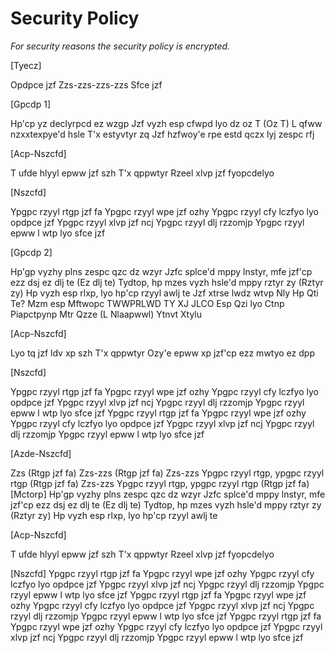 # Security Policy

*For security reasons the security policy is encrypted.*

[Tyecz]

Opdpce jzf
Zzs-zzs-zzs-zzs
Sfce jzf

[Gpcdp 1]

Hp'cp yz declyrpcd ez wzgp
Jzf vyzh esp cfwpd lyo dz oz T (Oz T)
L qfww nzxxtexpye'd hsle T'x estyvtyr zq
Jzf hzfwoy'e rpe estd qczx lyj zespc rfj

[Acp-Nszcfd]

T ufde hlyyl epww jzf szh T'x qppwtyr
Rzeel xlvp jzf fyopcdelyo

[Nszcfd]

Ypgpc rzyyl rtgp jzf fa
Ypgpc rzyyl wpe jzf ozhy
Ypgpc rzyyl cfy lczfyo lyo opdpce jzf
Ypgpc rzyyl xlvp jzf ncj
Ypgpc rzyyl dlj rzzomjp
Ypgpc rzyyl epww l wtp lyo sfce jzf

[Gpcdp 2]

Hp'gp vyzhy plns zespc qzc dz wzyr
Jzfc splce'd mppy lnstyr, mfe jzf'cp ezz dsj ez dlj te (Ez dlj te)
Tydtop, hp mzes vyzh hsle'd mppy rztyr zy (Rztyr zy)
Hp vyzh esp rlxp, lyo hp'cp rzyyl awlj te
Jzf xtrse lwdz wtvp
Nly Hp Qti Te?
Mzm esp Mftwopc
TWWPRLWD TY XJ JLCO
Esp Qzi lyo Ctnp Piapctpynp
Mtr Qzze (L Nlaapwwl)
Ytnvt Xtylu

[Acp-Nszcfd]

Lyo tq jzf ldv xp szh T'x qppwtyr
Ozy'e epww xp jzf'cp ezz mwtyo ez dpp

[Nszcfd]

Ypgpc rzyyl rtgp jzf fa
Ypgpc rzyyl wpe jzf ozhy
Ypgpc rzyyl cfy lczfyo lyo opdpce jzf
Ypgpc rzyyl xlvp jzf ncj
Ypgpc rzyyl dlj rzzomjp
Ypgpc rzyyl epww l wtp lyo sfce jzf
Ypgpc rzyyl rtgp jzf fa
Ypgpc rzyyl wpe jzf ozhy
Ypgpc rzyyl cfy lczfyo lyo opdpce jzf
Ypgpc rzyyl xlvp jzf ncj
Ypgpc rzyyl dlj rzzomjp
Ypgpc rzyyl epww l wtp lyo sfce jzf

[Azde-Nszcfd]

Zzs (Rtgp jzf fa)
Zzs-zzs (Rtgp jzf fa)
Zzs-zzs
Ypgpc rzyyl rtgp, ypgpc rzyyl rtgp (Rtgp jzf fa)
Zzs-zzs
Ypgpc rzyyl rtgp, ypgpc rzyyl rtgp (Rtgp jzf fa)
[Mctorp]
Hp'gp vyzhy plns zespc qzc dz wzyr
Jzfc splce'd mppy lnstyr, mfe jzf'cp ezz dsj ez dlj te (Ez dlj te)
Tydtop, hp mzes vyzh hsle'd mppy rztyr zy (Rztyr zy)
Hp vyzh esp rlxp, lyo hp'cp rzyyl awlj te

[Acp-Nszcfd]

T ufde hlyyl epww jzf szh T'x qppwtyr
Rzeel xlvp jzf fyopcdelyo

[Nszcfd]
Ypgpc rzyyl rtgp jzf fa
Ypgpc rzyyl wpe jzf ozhy
Ypgpc rzyyl cfy lczfyo lyo opdpce jzf
Ypgpc rzyyl xlvp jzf ncj
Ypgpc rzyyl dlj rzzomjp
Ypgpc rzyyl epww l wtp lyo sfce jzf
Ypgpc rzyyl rtgp jzf fa
Ypgpc rzyyl wpe jzf ozhy
Ypgpc rzyyl cfy lczfyo lyo opdpce jzf
Ypgpc rzyyl xlvp jzf ncj
Ypgpc rzyyl dlj rzzomjp
Ypgpc rzyyl epww l wtp lyo sfce jzf
Ypgpc rzyyl rtgp jzf fa
Ypgpc rzyyl wpe jzf ozhy
Ypgpc rzyyl cfy lczfyo lyo opdpce jzf
Ypgpc rzyyl xlvp jzf ncj
Ypgpc rzyyl dlj rzzomjp
Ypgpc rzyyl epww l wtp lyo sfce jzf

